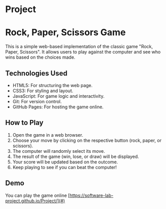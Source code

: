 # Project

# Rock, Paper, Scissors Game

This is a simple web-based implementation of the classic game "Rock, Paper, Scissors". It allows users to play against the computer and see who wins based on the choices made.
## Technologies Used

- HTML5: For structuring the web page.
- CSS3: For styling and layout.
- JavaScript: For game logic and interactivity.
- Git: For version control.
- GitHub Pages: For hosting the game online.
## How to Play

1. Open the game in a web browser.
2. Choose your move by clicking on the respective button (rock, paper, or scissors).
3. The computer will randomly select its move.
4. The result of the game (win, lose, or draw) will be displayed.
5. Your score will be updated based on the outcome.
6. Keep playing to see if you can beat the computer!

## Demo

You can play the game online [https://software-lab-project.github.io/Project/](#) 
